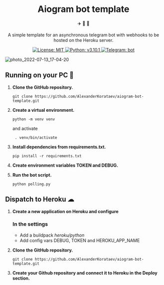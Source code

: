 <h1 align="center">
  Aiogram bot template
</h1>

<p align="center">
  ✈️ 🐍 📃
</p>

<p align="center">
  A simple template for an asynchronous telegram bot with webhooks to be hosted on the Heroku server.
</p>

<p align="center">
  
   <a href="https://github.com/AlexanderKorataev/aiogram-bot-template/blob/main/LICENSE">
    <img src="https://img.shields.io/badge/License-MIT-yellow.svg" alt="License: MIT" />
  </a>
  
  <a href="https://www.python.org/downloads/release/python-3101">
    <img src="https://img.shields.io/badge/python-v3.10.1-green.svg" alt="Python: v3.10.1" />
  </a>
  
  <a href="https://t.me/aiogram_bot_template_bot">
    <img src="https://img.shields.io/badge/Telegram-bot-blue" alt="Telegram: bot" />
  </a>
  
![photo_2022-07-13_17-04-20](https://user-images.githubusercontent.com/87244069/178807124-c2e5b9fd-350c-4277-ad0f-bac777b8ddb5.jpg)

## Running on your PC 🚀

1. **Clone the GitHub repository.**

   ```shell
   git clone https://github.com/AlexanderKorataev/aiogram-bot-template.git
   ```
  
2. **Create a virtual environment.**

   ```shell
   python -m venv venv
   ```
   and activate
   ```shell
    . venv/bin/activate
    ```
  
3. **Install dependencies from requirements.txt.**

   ```shell
   pip install -r requirements.txt
   ```
  
4. **Create environment variables TOKEN and DEBUG.**
  
5. **Run the bot script.**
   ```shell
   python polling.py
   ```

## Dispatch to Heroku ☁
  
1. **Create a new application on Heroku and configure**

   ### In the settings
   - Add a buildpack *heroku/python*
   - Add config vars DEBUG, TOKEN and HEROKU_APP_NAME
  
2. **Clone the GitHub repository.**

   ```shell
   git clone https://github.com/AlexanderKorataev/aiogram-bot-template.git
   ```
  
3. **Create your Github repository and connect it to Heroku in the Deploy section.**

